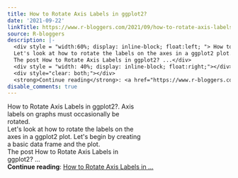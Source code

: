 ```yaml
---
title: How to Rotate Axis Labels in ggplot2?
date: '2021-09-22'
linkTitle: https://www.r-bloggers.com/2021/09/how-to-rotate-axis-labels-in-ggplot2/
source: R-bloggers
description: |-
  <div style = "width:60%; display: inline-block; float:left; "> How to Rotate Axis Labels in ggplot2?. Axis labels on graphs must occasionally be rotated.<br />
  Let's look at how to rotate the labels on the axes in a ggplot2 plot. Let's begin by creating a basic data frame and the plot.<br />
  The post How to Rotate Axis Labels in ggplot2? ...</div>
  <div style = "width: 40%; display: inline-block; float:right;"></div>
  <div style="clear: both;"></div>
  <strong>Continue reading</strong>: <a href="https://www.r-bloggers.com/2021/09/how-to-rotate-axis-labels-in-ggplot2/">How to Rotate Axis Labels in ...
disable_comments: true
---
```

<div style = "width:60%; display: inline-block; float:left; "> How to Rotate Axis Labels in ggplot2?. Axis labels on graphs must occasionally be rotated.<br />
Let's look at how to rotate the labels on the axes in a ggplot2 plot. Let's begin by creating a basic data frame and the plot.<br />
The post How to Rotate Axis Labels in ggplot2? ...</div>
<div style = "width: 40%; display: inline-block; float:right;"></div>
<div style="clear: both;"></div>
<strong>Continue reading</strong>: <a href="https://www.r-bloggers.com/2021/09/how-to-rotate-axis-labels-in-ggplot2/">How to Rotate Axis Labels in ...